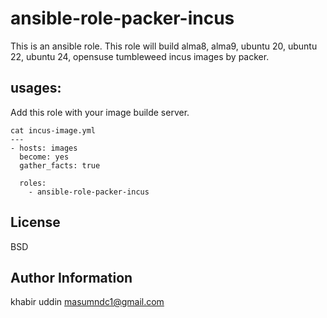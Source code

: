 # ansible-role-packer-incus

This is an ansible role. This role will build alma8, alma9,
ubuntu 20, ubuntu 22, ubuntu 24, opensuse tumbleweed incus images by packer.

## usages:
Add this role with your image builde server.

```
cat incus-image.yml
---
- hosts: images
  become: yes
  gather_facts: true

  roles:
    - ansible-role-packer-incus
```

## License
BSD

## Author Information
khabir uddin
masumndc1@gmail.com
